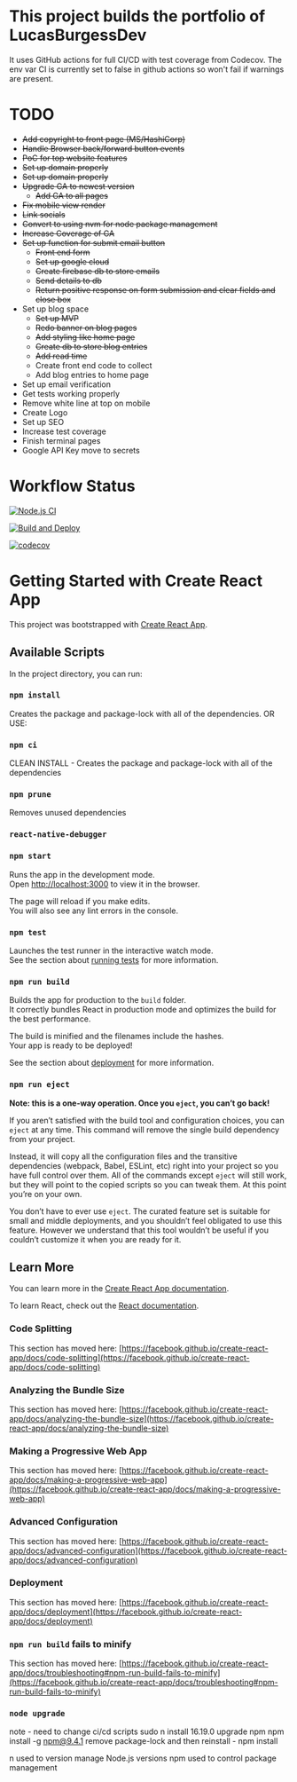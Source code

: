 # This project builds the portfolio of LucasBurgessDev

It uses GitHub actions for full CI/CD with test coverage from Codecov.
The env var CI is currently set to false in github actions so won't fail if warnings are present.

# TODO

* ~~Add copyright to front page (MS/HashiCorp)~~
* ~~Handle Browser back/forward button events~~
* ~~PoC for top website features~~
* ~~Set up domain properly~~
* ~~Set up domain properly~~
* ~~Upgrade GA to newest version~~
    * ~~Add GA to all pages~~
* ~~Fix mobile view render~~
* ~~Link socials~~
* ~~Convert to using nvm for node package management~~
* ~~Increase Coverage of GA~~
* ~~Set up function for submit email button~~
    * ~~Front end form~~
    * ~~Set up google cloud~~
    * ~~Create firebase db to store emails~~
    * ~~Send details to db~~
    * ~~Return positive response on form submission and clear fields and close box~~
* Set up blog space
    * ~~Set up MVP~~
    * ~~Redo banner on blog pages~~
    * ~~Add styling like home page~~
    * ~~Create db to store blog entries~~
    * ~~Add read time~~
    * Create front end code to collect
    * Add blog entries to home page    
* Set up email verification
* Get tests working properly
* Remove white line at top on mobile
* Create Logo
* Set up SEO
* Increase test coverage
* Finish terminal pages
* Google API Key move to secrets

# Workflow Status

[![Node.js CI](https://github.com/LucasBurgessDev/LucasBurgessDev.github.io/actions/workflows/node.js.yml/badge.svg?branch=test)](https://github.com/LucasBurgessDev/LucasBurgessDev.github.io/actions/workflows/node.js.yml)

[![Build and Deploy](https://github.com/LucasBurgessDev/LucasBurgessDev.github.io/actions/workflows/github-pages.yml/badge.svg?branch=main)](https://github.com/LucasBurgessDev/LucasBurgessDev.github.io/actions/workflows/github-pages.yml)

[![codecov](https://codecov.io/gh/LucasBurgessDev/LucasBurgessDev.github.io/branch/main/graph/badge.svg?token=AILYDF7SPM)](https://codecov.io/gh/LucasBurgessDev/LucasBurgessDev.github.io)
# Getting Started with Create React App

This project was bootstrapped with [Create React App](https://github.com/facebook/create-react-app).

## Available Scripts

In the project directory, you can run:

### `npm install`
Creates the package and package-lock with all of the dependencies. OR USE:
### `npm ci`
CLEAN INSTALL - Creates the package and package-lock with all of the dependencies
### `npm prune`
Removes unused dependencies
### `react-native-debugger`
### `npm start`

Runs the app in the development mode.\
Open [http://localhost:3000](http://localhost:3000) to view it in the browser.

The page will reload if you make edits.\
You will also see any lint errors in the console.

### `npm test`

Launches the test runner in the interactive watch mode.\
See the section about [running tests](https://facebook.github.io/create-react-app/docs/running-tests) for more information.

### `npm run build`

Builds the app for production to the `build` folder.\
It correctly bundles React in production mode and optimizes the build for the best performance.

The build is minified and the filenames include the hashes.\
Your app is ready to be deployed!

See the section about [deployment](https://facebook.github.io/create-react-app/docs/deployment) for more information.

### `npm run eject`

**Note: this is a one-way operation. Once you `eject`, you can’t go back!**

If you aren’t satisfied with the build tool and configuration choices, you can `eject` at any time. This command will remove the single build dependency from your project.

Instead, it will copy all the configuration files and the transitive dependencies (webpack, Babel, ESLint, etc) right into your project so you have full control over them. All of the commands except `eject` will still work, but they will point to the copied scripts so you can tweak them. At this point you’re on your own.

You don’t have to ever use `eject`. The curated feature set is suitable for small and middle deployments, and you shouldn’t feel obligated to use this feature. However we understand that this tool wouldn’t be useful if you couldn’t customize it when you are ready for it.

## Learn More

You can learn more in the [Create React App documentation](https://facebook.github.io/create-react-app/docs/getting-started).

To learn React, check out the [React documentation](https://reactjs.org/).

### Code Splitting

This section has moved here: [https://facebook.github.io/create-react-app/docs/code-splitting](https://facebook.github.io/create-react-app/docs/code-splitting)

### Analyzing the Bundle Size

This section has moved here: [https://facebook.github.io/create-react-app/docs/analyzing-the-bundle-size](https://facebook.github.io/create-react-app/docs/analyzing-the-bundle-size)

### Making a Progressive Web App

This section has moved here: [https://facebook.github.io/create-react-app/docs/making-a-progressive-web-app](https://facebook.github.io/create-react-app/docs/making-a-progressive-web-app)

### Advanced Configuration

This section has moved here: [https://facebook.github.io/create-react-app/docs/advanced-configuration](https://facebook.github.io/create-react-app/docs/advanced-configuration)

### Deployment

This section has moved here: [https://facebook.github.io/create-react-app/docs/deployment](https://facebook.github.io/create-react-app/docs/deployment)

### `npm run build` fails to minify

This section has moved here: [https://facebook.github.io/create-react-app/docs/troubleshooting#npm-run-build-fails-to-minify](https://facebook.github.io/create-react-app/docs/troubleshooting#npm-run-build-fails-to-minify)

### `node upgrade`
note - need to change ci/cd scripts
sudo n install 16.19.0
upgrade npm
npm install -g npm@9.4.1
remove package-lock and then reinstall - npm install 

n used to version manage Node.js versions
npm used to control package management
